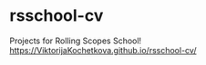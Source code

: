 # rsschool-cv
Projects for Rolling Scopes School!
https://ViktorijaKochetkova.github.io/rsschool-cv/